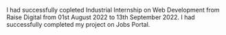 I had successfully copleted Industrial Internship on Web Development from Raise Digital from 01st August 2022 to 13th September 2022.
I had successfully completed my project on Jobs Portal.
